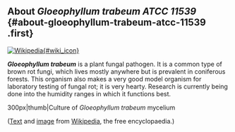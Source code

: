 About *Gloeophyllum trabeum ATCC 11539* {#about-gloeophyllum-trabeum-atcc-11539 .first}
---------------------------------------

[![Wikipedia](/img/wikipedia_logo_v2_en.png){#wiki_icon}](http://en.wikipedia.org/wiki/Gloeophyllum_trabeum)

***Gloeophyllum trabeum*** is a plant fungal pathogen. It is a common
type of brown rot fungi, which lives mostly anywhere but is prevalent in
coniferous forests. This organism also makes a very good model organism
for laboratory testing of fungal rot; it is very hearty. Research is
currently being done into the humidity ranges in which it functions
best.

300px\|thumb\|Culture of *Gloeophyllum trabeum* mycelium

([Text](http://en.wikipedia.org/wiki/Gloeophyllum_trabeum) and
[image](http://commons.wikimedia.org/wiki/File:Gloeophyllum_sepiarium_-_20070610-01.jpg)
from [Wikipedia](http://en.wikipedia.org/), the free encyclopaedia.)
